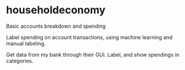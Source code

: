 # householdeconomy
Basic accounts breakdown and spending

Label spending on account transactions, using machine learning and manual labeling.

Get data from my bank through their GUI. Label, and show spendings in categories.